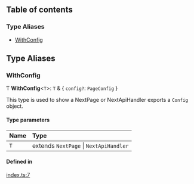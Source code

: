 ## Table of contents

### Type Aliases

- [WithConfig][1]

## Type Aliases

### WithConfig

Ƭ **WithConfig**<`T`>: `T` & { `config?`: `PageConfig` }

This type is used to show a NextPage or NextApiHandler exports a `Config`
object.

#### Type parameters

| Name | Type                                   |
| :--- | :------------------------------------- |
| `T`  | extends `NextPage` \| `NextApiHandler` |

#### Defined in

[index.ts:7][2]

[1]: README.md#withconfig
[2]:
  https://github.com/Xunnamius/typescript-utils/blob/d642ac0/packages/next-types/src/index.ts#L7
